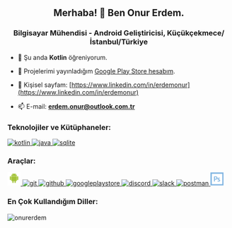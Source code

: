 <h2 align="center">Merhaba! 👋 Ben Onur Erdem.</h2>
<h3 align="center">Bilgisayar Mühendisi - Android Geliştiricisi, Küçükçekmece/İstanbul/Türkiye</h3>

- 🌱  Şu anda **Kotlin** öğreniyorum.

- 📝  Projelerimi yayınladığım [Google Play Store hesabım](https://play.google.com/store/apps/developer?id=Onur+Erdem).

- 🚀  Kişisel sayfam: [https://www.linkedin.com/in/erdemonur](https://www.linkedin.com/in/erdemonur)

- 📫  E-mail: **erdem.onur@outlook.com.tr**

<h3 align="left">Teknolojiler ve Kütüphaneler:</h3>
<p align="left">
<a href="https://developer.android.com/kotlin" target="_blank"> <img src="https://www.vectorlogo.zone/logos/kotlinlang/kotlinlang-icon.svg" alt="kotlin" width="30" height="30"/> </a>
<a href="https://www.oracle.com/java/technologies/" target="_blank"> <img src="https://www.vectorlogo.zone/logos/java/java-icon.svg" alt="java" width="40" height="40"/> </a>
<a href="https://www.sqlite.org/" target="_blank"> <img src="https://www.vectorlogo.zone/logos/sqlite/sqlite-icon.svg" alt="sqlite" width="30" height="30"/> </a>
  
<h3 align="left">Araçlar:</h3>
<a href="https://developer.android.com" target="_blank" rel="noreferrer"> <img src="https://raw.githubusercontent.com/devicons/devicon/master/icons/android/android-original-wordmark.svg" alt="android" width="30" height="30"/> </a>
<a href="https://git-scm.com/" target="_blank" rel="noreferrer"> <img src="https://www.vectorlogo.zone/logos/git-scm/git-scm-icon.svg" alt="git" width="30" height="30"/> </a>
<a href="https://github.com/" target="_blank"> <img src="https://www.vectorlogo.zone/logos/github/github-icon.svg" alt="github" width="30" height="30"/> </a>
<a href="https://developer.android.com/" target="_blank"> <img src="https://www.vectorlogo.zone/logos/google_play/google_play-icon.svg" alt="googleplaystore" width="25" height="25"/> </a>
<a href="https://discord.com/" target="_blank" rel=”noopener”> <img src="https://cdn4.iconfinder.com/data/icons/logos-and-brands/512/91_Discord_logo_logos-512.png" alt="discord" width="30" height="30"/> </a> 
<a href="https://slack.com/intl/en-tr/" target="_blank" rel=”noopener”> <img src="https://cdn.brandfolder.io/5H442O3W/as/pl546j-7le8zk-4nzzs1/Slack_Mark_Web.png" alt="slack" width="37" height="37"/> </a>
<a href="https://postman.com" target="_blank" rel=”noopener”> <img src="https://www.vectorlogo.zone/logos/getpostman/getpostman-icon.svg" alt="postman" width="30" height="30"/> </a> 
<a href="https://www.photoshop.com/en" target="_blank" rel=”noopener”> <img src="https://raw.githubusercontent.com/devicons/devicon/master/icons/photoshop/photoshop-line.svg" alt="photoshop" width="30" height="30"/> </a>

<h3 align="left">En Çok Kullandığım Diller:</h3>
<img align="center" src="https://github-readme-stats.vercel.app/api/top-langs?username=onurerdem&show_icons=true&locale=tr&layout=compact" alt="onurerdem" />
</p>
